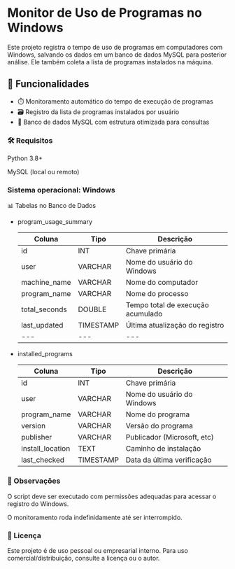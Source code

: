 # Monitor de Uso de Programas no Windows

Este projeto registra o tempo de uso de programas em computadores com Windows, salvando os dados em um banco de dados MySQL para posterior análise. Ele também coleta a lista de programas instalados na máquina.

## 🚀 Funcionalidades

- ⏱️ Monitoramento automático do tempo de execução de programas
- 🗃️ Registro da lista de programas instalados por usuário
- 🧠 Banco de dados MySQL com estrutura otimizada para consultas

### 🛠️ Requisitos
Python 3.8+

MySQL (local ou remoto)

### Sistema operacional: Windows

📊 Tabelas no Banco de Dados

- program_usage_summary

    Coluna|Tipo|Descrição
    |---|---|---|
    id|INT|Chave primária
    user|VARCHAR|Nome do usuário do Windows
    machine_name|	VARCHAR	|Nome do computador
    program_name|	VARCHAR|	Nome do processo
    total_seconds|	DOUBLE|	Tempo total de execução acumulado
    last_updated|	TIMESTAMP|	Última atualização do registro
    |---|---|---|


- installed_programs

    Coluna|Tipo|Descrição
    |---|---|---|
    id	|INT	|Chave primária
    user	|VARCHAR|	Nome do usuário do Windows
    program_name	|VARCHAR|	Nome do programa
    version|	VARCHAR|	Versão do programa
    publisher|	VARCHAR|	Publicador (Microsoft, etc)
    install_location	|TEXT|	Caminho de instalação
    last_checked|	TIMESTAMP|	Data da última verificação

### 📌 Observações
O script deve ser executado com permissões adequadas para acessar o registro do Windows.

O monitoramento roda indefinidamente até ser interrompido.

### 📄 Licença
Este projeto é de uso pessoal ou empresarial interno. Para uso comercial/distribuição, consulte a licença ou o autor.

